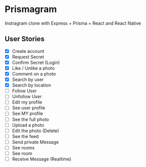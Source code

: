 # Prismagram

Instragram clone with Express + Prisma + React and React Native

## User Stories

- [x] Create account
- [x] Request Secret
- [x] Confirm Secret (Login)
- [x] Like / Unlike a photo
- [x] Comment on a photo
- [x] Search by user
- [x] Search by location
- [ ] Follow User
- [ ] Unfollow User
- [ ] Edit my profile
- [ ] See user profile
- [ ] See MY profile
- [ ] See the full photo
- [ ] Upload a photo
- [ ] Edit the photo (Delete)
- [ ] See the feed
- [ ] Send private Message
- [ ] See rooms
- [ ] See room
- [ ] Receive Message (Realtime)
